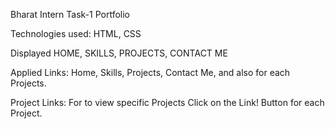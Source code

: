 Bharat Intern Task-1 Portfolio

Technologies used: HTML, CSS

Displayed HOME, SKILLS, PROJECTS, CONTACT ME 

Applied Links: Home, Skills, Projects, Contact Me, and also for each Projects.

Project Links: For to view specific Projects Click on the Link! Button for each Project.

